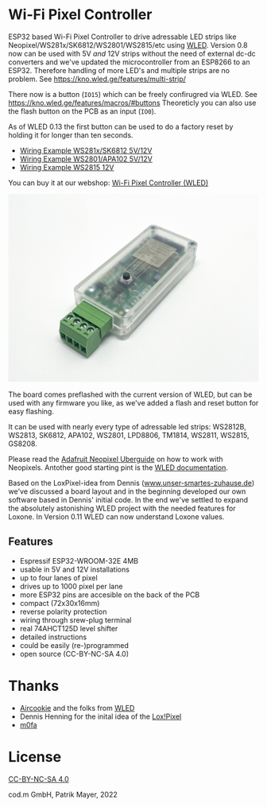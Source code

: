 # Wi-Fi Pixel Controller

ESP32 based Wi-Fi Pixel Controller to drive adressable LED strips like Neopixel/WS281x/SK6812/WS2801/WS2815/etc using [WLED](https://github.com/Aircoookie/WLED).
Version 0.8 now can be used with 5V _and_ 12V strips without the need of external dc-dc converters and we've updated the microcontroller from an ESP8266 to an ESP32. Therefore handling of more LED's and multiple strips are no problem. See https://kno.wled.ge/features/multi-strip/

There now is a button (`IO15`) which can be freely confirugred via WLED. See https://kno.wled.ge/features/macros/#buttons Theoreticly you can also use the flash button on the PCB as an input (`IO0`).

As of WLED 0.13 the first button can be used to do a factory reset by holding it for longer than ten seconds.

* [Wiring Example WS281x/SK6812 5V/12V](https://shop.codm.de/media/pdf/53/e0/3b/Anschlussplan-codm-pixel-controller-V0-8-WS281x-SK6812-1-0.pdf)
* [Wiring Example WS2801/APA102 5V/12V](https://shop.codm.de/media/pdf/81/70/48/Anschlussplan-codm-pixel-controller-V0-8-WS2801-1-0.pdf)
* [Wiring Example WS2815 12V](https://shop.codm.de/media/pdf/1b/ac/0b/Anschlussplan-codm-pixel-controller-V0-8-WS2815-1-0.pdf)

You can buy it at our webshop: [Wi-Fi Pixel Controller (WLED)](https://shop.codm.de/automation/pixel/30/wlan-pixel-controller-wled)

[![cod.m GmbH Wi-Fi Pixel Controller](codm-pixel-controller-wled-0.8-case-top.jpg)](https://shop.codm.de/automation/pixel/30/wlan-pixel-controller-wled)

The board comes preflashed with the current version of WLED, but can be used with any firmware you like, as we've added a flash and reset button for easy flashing.

It can be used with nearly every type of adressable led strips: WS2812B, WS2813, SK6812, APA102, WS2801, LPD8806, TM1814, WS2811, WS2815, GS8208.

Please read the [Adafruit Neopixel Uberguide](https://learn.adafruit.com/adafruit-neopixel-uberguide) on how to work with Neopixels. Antother good starting pint is the [WLED documentation](https://kno.wled.ge/).

Based on the LoxPixel-idea from Dennis (www.unser-smartes-zuhause.de) we've discussed a board layout and in the beginning developed our own software based in Dennis' initial code.
In the end we've settled to expand the absolutely astonishing WLED project with the needed features for Loxone. In Version 0.11 WLED can now understand Loxone values.

## Features

* Espressif ESP32-WROOM-32E 4MB
* usable in 5V and 12V installations
* up to four lanes of pixel
* drives up to 1000 pixel per lane
* more ESP32 pins are accesible on the back of the PCB
* compact (72x30x16mm)
* reverse polarity protection
* wiring through srew-plug terminal
* real 74AHCT125D level shifter
* detailed instructions
* could be easily (re-)programmed
* open source (CC-BY-NC-SA 4.0)

# Thanks
* [Aircookie](https://github.com/Aircoookie) and the folks from [WLED](https://github.com/Aircoookie/WLED)
* Dennis Henning for the inital idea of the [Lox!Pixel](https://unser-smartes-zuhause.de/2019/10/20/loxpixel-rgbw-neopixel-integration-in-loxone/)
* [m0fa](https://github.com/m0fa)

# License
[CC-BY-NC-SA 4.0](https://creativecommons.org/licenses/by-nc-sa/4.0/de/)

cod.m GmbH, Patrik Mayer, 2022